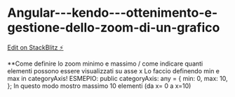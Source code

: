 # Angular---kendo---ottenimento-e-gestione-dello-zoom-di-un-grafico

[Edit on StackBlitz ⚡️](https://stackblitz.com/edit/angular-jz8npi-pnmd5q)

**Come definire lo zoom minimo e massimo / come indicare quanti elementi possono essere visualizzati su asse x 
Lo faccio definendo min e max in categoryAxis!
ESMEPIO: 
  public categoryAxis: any = {
      min: 0,
      max: 10,
  };
In questo modo mostro massimo 10 elementi (da x= 0 a x=10)